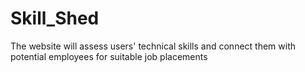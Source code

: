 # Skill_Shed
The website will assess users' technical skills and connect them with potential employees for suitable job placements
